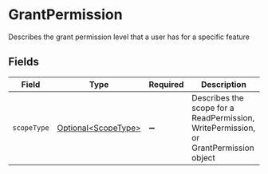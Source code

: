 # GrantPermission

Describes the grant permission level that a user has for a specific feature


## Fields

| Field                                                                                | Type                                                                                 | Required                                                                             | Description                                                                          |
| ------------------------------------------------------------------------------------ | ------------------------------------------------------------------------------------ | ------------------------------------------------------------------------------------ | ------------------------------------------------------------------------------------ |
| `scopeType`                                                                          | [Optional\<ScopeType>](../../models/components/ScopeType.md)                         | :heavy_minus_sign:                                                                   | Describes the scope for a ReadPermission, WritePermission, or GrantPermission object |